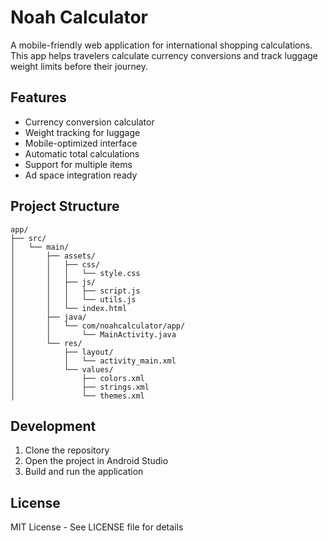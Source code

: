 # Noah Calculator

A mobile-friendly web application for international shopping calculations. This app helps travelers calculate currency conversions and track luggage weight limits before their journey.

## Features

- Currency conversion calculator
- Weight tracking for luggage
- Mobile-optimized interface
- Automatic total calculations
- Support for multiple items
- Ad space integration ready

## Project Structure

```
app/
├── src/
│   └── main/
│       ├── assets/
│       │   ├── css/
│       │   │   └── style.css
│       │   ├── js/
│       │   │   ├── script.js
│       │   │   └── utils.js
│       │   └── index.html
│       ├── java/
│       │   └── com/noahcalculator/app/
│       │       └── MainActivity.java
│       └── res/
│           ├── layout/
│           │   └── activity_main.xml
│           └── values/
│               ├── colors.xml
│               ├── strings.xml
│               └── themes.xml
```

## Development

1. Clone the repository
2. Open the project in Android Studio
3. Build and run the application

## License

MIT License - See LICENSE file for details